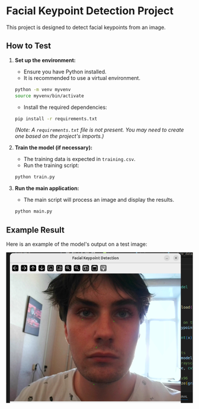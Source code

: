 # Facial Keypoint Detection Project

This project is designed to detect facial keypoints from an image.

## How to Test

1.  **Set up the environment:**
    *   Ensure you have Python installed.
    *   It is recommended to use a virtual environment.
    ```bash
    python -m venv myvenv
    source myvenv/bin/activate
    ```
    *   Install the required dependencies:
    ```bash
    pip install -r requirements.txt 
    ```
    *(Note: A `requirements.txt` file is not present. You may need to create one based on the project's imports.)*

2.  **Train the model (if necessary):**
    *   The training data is expected in `training.csv`.
    *   Run the training script:
    ```bash
    python train.py
    ```

3.  **Run the main application:**
    *   The main script will process an image and display the results.
    ```bash
    python main.py
    ```

## Example Result

Here is an example of the model's output on a test image:

![Project Result](image.png)
